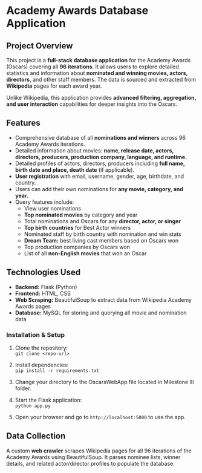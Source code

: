 # Academy Awards Database Application

## Project Overview
This project is a **full-stack database application** for the Academy Awards (Oscars) covering all **96 iterations**. It allows users to explore detailed statistics and information about **nominated and winning movies, actors, directors**, and other staff members. The data is sourced and extracted from **Wikipedia** pages for each award year.

Unlike Wikipedia, this application provides **advanced filtering, aggregation, and user interaction** capabilities for deeper insights into the Oscars.

## Features

- Comprehensive database of all **nominations and winners** across 96 Academy Awards iterations.  
- Detailed information about movies: **name, release date, actors, directors, producers, production company, language, and runtime.**  
- Detailed profiles of actors, directors, producers including **full name, birth date and place, death date** (if applicable).  
- **User registration** with email, username, gender, age, birthdate, and country.  
- Users can add their own nominations for **any movie, category, and year.**  
- Query features include:  
  - View user nominations  
  - **Top nominated movies** by category and year  
  - Total nominations and Oscars for any **director, actor, or singer**  
  - **Top birth countries** for Best Actor winners  
  - Nominated staff by birth country with nomination and win stats  
  - **Dream Team:** best living cast members based on Oscars won  
  - Top production companies by Oscars won  
  - List of all **non-English movies** that won an Oscar  

## Technologies Used

- **Backend:** Flask (Python)  
- **Frontend:** HTML, CSS  
- **Web Scraping:** BeautifulSoup to extract data from Wikipedia Academy Awards pages  
- **Database:** MySQL for storing and querying all movie and nomination data  

### Installation & Setup

1. Clone the repository:  
   `git clone <repo-url>`  

2. Install dependencies:  
   `pip install -r requirements.txt`  

3. Change your directory to the OscarsWebApp file located in Milestone III folder.  


4. Start the Flask application:  
   `python app.py`  

5. Open your browser and go to `http://localhost:5000` to use the app.  

## Data Collection

A custom **web crawler** scrapes Wikipedia pages for all 96 iterations of the Academy Awards using BeautifulSoup. It parses nominee lists, winner details, and related actor/director profiles to populate the database.

